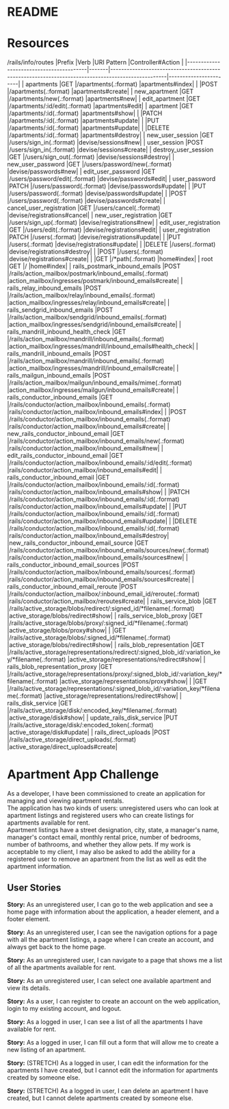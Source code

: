 # README

# Resources
/rails/info/routes
|Prefix                                   |Verb   |URI Pattern                                                                                       |Controller#Action      |
|-----------------------------------------|-------|--------------------------------------------------------------------------------------------------|-----------------------|
|                              apartments |GET    |/apartments(.:format)                                                                             |apartments#index|
|                                         |POST   |/apartments(.:format)                                                                             |apartments#create|
|                           new_apartment |GET    |/apartments/new(.:format)                                                                         |apartments#new|
|                          edit_apartment |GET    |/apartments/:id/edit(.:format)                                                                    |apartments#edit|
|                               apartment |GET    |/apartments/:id(.:format)                                                                         |apartments#show|
|                                         |PATCH  |/apartments/:id(.:format)                                                                         |apartments#update|
|                                         |PUT    |/apartments/:id(.:format)                                                                         |apartments#update|
|                                         |DELETE |/apartments/:id(.:format)                                                                         |apartments#destroy|
|                        new_user_session |GET    |/users/sign_in(.:format)                                                                          |devise/sessions#new|
|                            user_session |POST   |/users/sign_in(.:format)                                                                          |devise/sessions#create|
|                    destroy_user_session |GET    |/users/sign_out(.:format)                                                                         |devise/sessions#destroy|
|                       new_user_password |GET    |/users/password/new(.:format)                                                                     |devise/passwords#new|
|                      edit_user_password |GET    |/users/password/edit(.:format)                                                                    |devise/passwords#edit|
|                           user_password |PATCH  |/users/password(.:format)                                                                         |devise/passwords#update|
|                                         |PUT    |/users/password(.:format)                                                                         |devise/passwords#update|
|                                         |POST   |/users/password(.:format)                                                                         |devise/passwords#create|
|                cancel_user_registration |GET    |/users/cancel(.:format)                                                                           |devise/registrations#cancel|
|                   new_user_registration |GET    |/users/sign_up(.:format)                                                                          |devise/registrations#new|
|                  edit_user_registration |GET    |/users/edit(.:format)                                                                             |devise/registrations#edit|
|                       user_registration |PATCH  |/users(.:format)                                                                                  |devise/registrations#update|
|                                         |PUT    |/users(.:format)                                                                                  |devise/registrations#update|
|                                         |DELETE |/users(.:format)                                                                                  |devise/registrations#destroy|
|                                         |POST   |/users(.:format)                                                                                  |devise/registrations#create|
|                                         |GET    |/*path(.:format)                                                                                  |home#index|
|                                    root |GET    |/                                                                                                 |home#index|
|           rails_postmark_inbound_emails |POST   |/rails/action_mailbox/postmark/inbound_emails(.:format)                                           |action_mailbox/ingresses/postmark/inbound_emails#create|
|              rails_relay_inbound_emails |POST   |/rails/action_mailbox/relay/inbound_emails(.:format)                                              |action_mailbox/ingresses/relay/inbound_emails#create|
|           rails_sendgrid_inbound_emails |POST   |/rails/action_mailbox/sendgrid/inbound_emails(.:format)                                           |action_mailbox/ingresses/sendgrid/inbound_emails#create|
|     rails_mandrill_inbound_health_check |GET    |/rails/action_mailbox/mandrill/inbound_emails(.:format)                                           |action_mailbox/ingresses/mandrill/inbound_emails#health_check|
|           rails_mandrill_inbound_emails |POST   |/rails/action_mailbox/mandrill/inbound_emails(.:format)                                           |action_mailbox/ingresses/mandrill/inbound_emails#create|
|            rails_mailgun_inbound_emails |POST   |/rails/action_mailbox/mailgun/inbound_emails/mime(.:format)                                       |action_mailbox/ingresses/mailgun/inbound_emails#create|
|          rails_conductor_inbound_emails |GET    |/rails/conductor/action_mailbox/inbound_emails(.:format)                                          |rails/conductor/action_mailbox/inbound_emails#index|
|                                         |POST   |/rails/conductor/action_mailbox/inbound_emails(.:format)                                          |rails/conductor/action_mailbox/inbound_emails#create|
|       new_rails_conductor_inbound_email |GET    |/rails/conductor/action_mailbox/inbound_emails/new(.:format)                                      |rails/conductor/action_mailbox/inbound_emails#new|
|      edit_rails_conductor_inbound_email |GET    |/rails/conductor/action_mailbox/inbound_emails/:id/edit(.:format)                                 |rails/conductor/action_mailbox/inbound_emails#edit|
|           rails_conductor_inbound_email |GET    |/rails/conductor/action_mailbox/inbound_emails/:id(.:format)                                      |rails/conductor/action_mailbox/inbound_emails#show|
|                                         |PATCH  |/rails/conductor/action_mailbox/inbound_emails/:id(.:format)                                      |rails/conductor/action_mailbox/inbound_emails#update|
|                                         |PUT    |/rails/conductor/action_mailbox/inbound_emails/:id(.:format)                                      |rails/conductor/action_mailbox/inbound_emails#update|
|                                         |DELETE |/rails/conductor/action_mailbox/inbound_emails/:id(.:format)                                      |rails/conductor/action_mailbox/inbound_emails#destroy|
|new_rails_conductor_inbound_email_source |GET    |/rails/conductor/action_mailbox/inbound_emails/sources/new(.:format)                              |rails/conductor/action_mailbox/inbound_emails/sources#new|
|   rails_conductor_inbound_email_sources |POST   |/rails/conductor/action_mailbox/inbound_emails/sources(.:format)                                  |rails/conductor/action_mailbox/inbound_emails/sources#create|
|   rails_conductor_inbound_email_reroute |POST   |/rails/conductor/action_mailbox/:inbound_email_id/reroute(.:format)                               |rails/conductor/action_mailbox/reroutes#create|
|                      rails_service_blob |GET    |/rails/active_storage/blobs/redirect/:signed_id/*filename(.:format)                               |active_storage/blobs/redirect#show|
|                rails_service_blob_proxy |GET    |/rails/active_storage/blobs/proxy/:signed_id/*filename(.:format)                                  |active_storage/blobs/proxy#show|
|                                         |GET    |/rails/active_storage/blobs/:signed_id/*filename(.:format)                                        |active_storage/blobs/redirect#show|
|               rails_blob_representation |GET    |/rails/active_storage/representations/redirect/:signed_blob_id/:variation_key/*filename(.:format) |active_storage/representations/redirect#show|
|         rails_blob_representation_proxy |GET    |/rails/active_storage/representations/proxy/:signed_blob_id/:variation_key/*filename(.:format)    |active_storage/representations/proxy#show|
|                                         |GET    |/rails/active_storage/representations/:signed_blob_id/:variation_key/*filename(.:format)          |active_storage/representations/redirect#show|
|                      rails_disk_service |GET    |/rails/active_storage/disk/:encoded_key/*filename(.:format)                                       |active_storage/disk#show|
|               update_rails_disk_service |PUT    |/rails/active_storage/disk/:encoded_token(.:format)                                               |active_storage/disk#update|
|                    rails_direct_uploads |POST   |/rails/active_storage/direct_uploads(.:format)                                                    |active_storage/direct_uploads#create|
# Apartment App Challenge

As a developer, I have been commissioned to create an application for managing and viewing apartment rentals.  
The application has two kinds of users: unregistered users who can look at apartment listings and registered users who can create listings for apartments available for rent.  
Apartment listings have a street designation, city, state, a manager's name, manager's contact email, monthly rental price, number of bedrooms, number of bathrooms, and whether they allow pets.
If my work is acceptable to my client, I may also be asked to add the ability for a registered user to remove an apartment from the list as well as edit the apartment information.



## User Stories
**Story:** As an unregistered user, I can go to the web application and see a home page with information about the application, a header element, and a footer element.

**Story:** As an unregistered user, I can see the navigation options for a page with all the apartment listings, a page where I can create an account, and always get back to the home page.

**Story:** As an unregistered user, I can navigate to a page that shows me a list of all the apartments available for rent.

**Story:** As an unregistered user, I can select one available apartment and view its details.

**Story:** As a user, I can register to create an account on the web application, login to my existing account, and logout.

**Story:** As a logged in user, I can see a list of all the apartments I have available for rent.

**Story:** As a logged in user, I can fill out a form that will allow me to create a new listing of an apartment.

**Story:** (STRETCH) As a logged in user, I can edit the information for the apartments I have created, but I cannot edit the information for apartments created by someone else.

**Story:** (STRETCH) As a logged in user, I can delete an apartment I have created, but I cannot delete apartments created by someone else.

